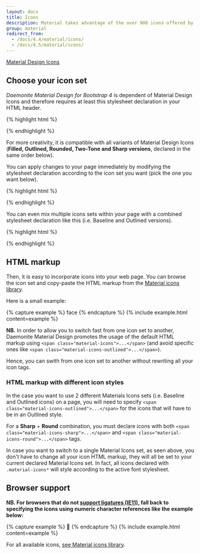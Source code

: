 ```yaml
---
layout: docs
title: Icons
description: Material takes advantage of the over 900 icons offered by the official icon set from Google.
group: material
redirect_from:
  - /docs/4.4/material/icons/
  - /docs/4.5/material/icons/
---
```


<div class="list-group">
  <a href="https://fonts.google.com/icons?selected=Material+Icons&icon.style=Outlined" rel="external nofollow noopener" target="_blank" class="list-group-item list-group-item-action d-flex font-weight-bold">
    <span class="list-group-item-icon lgi-icon-md"></span>
    Material Design Icons</a>
</div>

## Choose your icon set

*Daemonite Material Design for Bootstrap 4* is dependent of Material Design Icons and therefore requires at least this stylesheet declaration in your HTML header.

{% highlight html %}
<link href="{{ site.cdn.md_icon }}" rel="stylesheet" crossorigin>
{% endhighlight %}

For more creativity, it is compatible with all variants of Material Design Icons (**Filled, Outlined, Rounded, Two-Tone and Sharp versions**, declared in the same order below).

You can apply changes to your page immediately by modifying the stylesheet declaration according to the icon set you want (pick the one you want below).

{% highlight html %}
<link href="https://fonts.googleapis.com/css2?family=Material+Icons" rel="stylesheet" crossorigin>
<link href="https://fonts.googleapis.com/css2?family=Material+Icons+Outlined" rel="stylesheet" crossorigin>
<link href="https://fonts.googleapis.com/css2?family=Material+Icons+Round" rel="stylesheet" crossorigin>
<link href="https://fonts.googleapis.com/css2?family=Material+Icons+Two+Tone" rel="stylesheet" crossorigin>
<link href="https://fonts.googleapis.com/css2?family=Material+Icons+Sharp" rel="stylesheet" crossorigin>
{% endhighlight %}

You can even mix multiple icons sets within your page with a combined stylesheet declaration like this (i.e. Baseline and Outlined versions).

{% highlight html %}
<link href="https://fonts.googleapis.com/css2?family=Material+Icons&family=Material+Icons+Outlined" rel="stylesheet" crossorigin>
{% endhighlight %}

## HTML markup

Then, it is easy to incorporate icons into your web page. You can browse the icon set and copy-paste the HTML markup from the [Material icons library](https://material.io/resources/icons/).

Here is a small example:

{% capture example %}
<span class="material-icons">face</span>
{% endcapture %}
{% include example.html content=example %}

**NB.** In order to allow you to switch fast from one icon set to another, Daemonite Material Design promotes the usage of the default HTML markup using `<span class="material-icons">...</span>` (and avoid specific ones like `<span class="material-icons-outlined">...</span>`).

Hence, you can swith from one icon set to another without rewriting all your icon tags.

### HTML markup with different icon styles

In the case you want to use 2 different Materials Icons sets (i.e. Baseline and Outlined icons) on a page, you will need to specify `<span class="material-icons-outlined">...</span>` for the icons that will have to be in an Outlined style.

For a **Sharp** + **Round** combination, you must declare icons with both `<span class="material-icons-sharp">...</span>` and `<span class="material-icons-round">...</span>` tags.

In case you want to switch to a single Material Icons set, as seen above, you don't have to change all your icon HTML markup, they will all be set to your current declared Material Icons set.
In fact, all icons declared with `.material-icons*` will style according to the active font stylesheet.

## Browser support

**NB. For browsers that do not [support ligatures (IE11)](https://caniuse.com/kerning-pairs-ligatures), fall back to specifying the icons using numeric character references like the example below:**

{% capture example %}
<span class="material-icons">&#xE87C;</span>
{% endcapture %}
{% include example.html content=example %}

For all available icons, [see Material icons library](https://material.io/resources/icons/).
